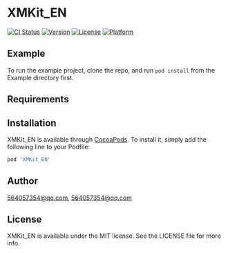 # XMKit_EN

[![CI Status](https://img.shields.io/travis/564057354@qq.com/XMKit_EN.svg?style=flat)](https://travis-ci.org/564057354@qq.com/XMKit_EN)
[![Version](https://img.shields.io/cocoapods/v/XMKit_EN.svg?style=flat)](https://cocoapods.org/pods/XMKit_EN)
[![License](https://img.shields.io/cocoapods/l/XMKit_EN.svg?style=flat)](https://cocoapods.org/pods/XMKit_EN)
[![Platform](https://img.shields.io/cocoapods/p/XMKit_EN.svg?style=flat)](https://cocoapods.org/pods/XMKit_EN)

## Example

To run the example project, clone the repo, and run `pod install` from the Example directory first.

## Requirements

## Installation

XMKit_EN is available through [CocoaPods](https://cocoapods.org). To install
it, simply add the following line to your Podfile:

```ruby
pod 'XMKit_EN'
```

## Author

564057354@qq.com, 564057354@qq.com

## License

XMKit_EN is available under the MIT license. See the LICENSE file for more info.
